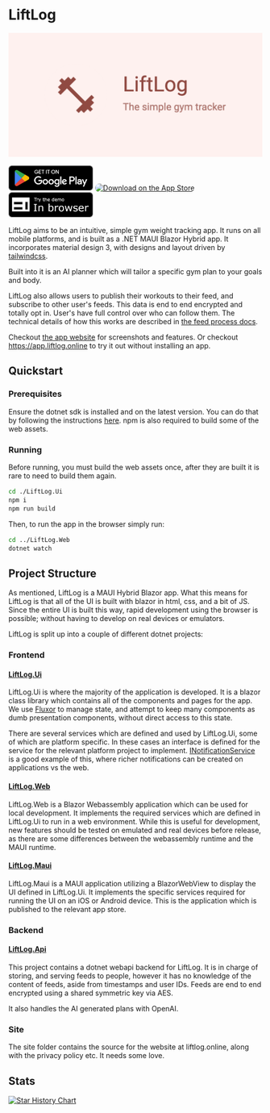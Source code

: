 # LiftLog

<img src="./Assets/play_store_feature_graphic.png">

<a href='https://play.google.com/store/apps/details?id=com.limajuice.liftlog&pcampaignid=pcampaignidMKT-Other-global-all-co-prtnr-py-PartBadge-Mar2515-1'><img alt='Get it on Google Play'  style="height: 50px;" src='./Assets/google-play-badge.png?'/></a>
<a href="https://apps.apple.com/au/app/liftlog/id6467372581?itsct=apps_box_badge&amp;itscg=30200" ><img src="https://tools.applemediaservices.com/api/badges/download-on-the-app-store/black/en-us?size=250x83&amp;releaseDate=1696550400" alt="Download on the App Store" style="border-radius: 13px; width: 250px; height: 50px "></a>
<a href='https://app.liftlog.online'><img alt='Try demo in your browser'  style="height: 50px;" src='./Assets/web-badge.png?'/></a>

LiftLog aims to be an intuitive, simple gym weight tracking app. It runs on all mobile platforms, and is built as a .NET MAUI Blazor Hybrid app.
It incorporates material design 3, with designs and layout driven by [tailwindcss](https://tailwindcss.com/).

Built into it is an AI planner which will tailor a specific gym plan to your goals and body.

LiftLog also allows users to publish their workouts to their feed, and subscribe to other user's feeds. This data is end to end encrypted and totally opt in. User's have full control over who can follow them. The technical details of how this works are described in [the feed process docs](./Docs/FeedProcess.md).

Checkout [the app website](https://liftlog.online) for screenshots and features. Or checkout https://app.liftlog.online to try it out without installing an app.

## Quickstart

### Prerequisites

Ensure the dotnet sdk is installed and on the latest version. You can do that by following the instructions [here](https://dotnet.microsoft.com/en-us/download).
npm is also required to build some of the web assets.

### Running

Before running, you must build the web assets once, after they are built it is rare to need to build them again.

```bash
cd ./LiftLog.Ui
npm i
npm run build
```

Then, to run the app in the browser simply run:

```bash
cd ../LiftLog.Web
dotnet watch
```

## Project Structure

As mentioned, LiftLog is a MAUI Hybrid Blazor app. What this means for LiftLog is that all of the UI is built with blazor in html, css, and a bit of JS.
Since the entire UI is built this way, rapid development using the browser is possible; without having to develop on real devices or emulators.

LiftLog is split up into a couple of different dotnet projects:

### Frontend

#### [LiftLog.Ui](./LiftLog.Ui/)

LiftLog.Ui is where the majority of the application is developed. It is a blazor class library which contains all of the components and pages for the app.
We use [Fluxor](https://github.com/mrpmorris/Fluxor) to manage state, and attempt to keep many components as dumb presentation components, without direct access to this state.

There are several services which are defined and used by LiftLog.Ui, some of which are platform specific. In these cases an interface is defined for the service for the relevant platform project to implement. [INotificationService](./LiftLog.Ui/Services/INotificationService.cs) is a good example of this, where richer notifications can be created on applications vs the web.

#### [LiftLog.Web](./LiftLog.Web/)

LiftLog.Web is a Blazor Webassembly application which can be used for local development. It implements the required services which are defined in LiftLog.Ui to run in a web environment. While this is useful for development, new features should be tested on emulated and real devices before release, as there are some differences between the webassembly runtime and the MAUI runtime.

#### [LiftLog.Maui](./LiftLog.Maui/)

LiftLog.Maui is a MAUI application utilizing a BlazorWebView to display the UI defined in LiftLog.Ui. It implements the specific services required for running the UI on an iOS or Android device.
This is the application which is published to the relevant app store.

### Backend

#### [LiftLog.Api](./LiftLog.Api/)

This project contains a dotnet webapi backend for LiftLog. It is in charge of storing, and serving feeds to people, however it has no knowledge of the content of feeds, aside from timestamps and user IDs.
Feeds are end to end encrypted using a shared symmetric key via AES.

It also handles the AI generated plans with OpenAI.

### Site

The site folder contains the source for the website at liftlog.online, along with the privacy policy etc. It needs some love.

## Stats

[![Star History Chart](https://api.star-history.com/svg?repos=LiamMorrow/LiftLog&type=Date)](https://star-history.com/#LiamMorrow/LiftLog&Date)
